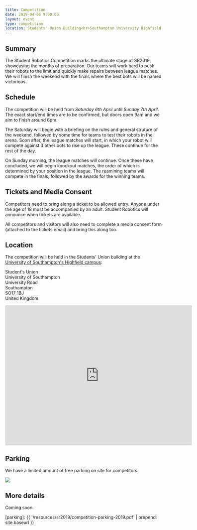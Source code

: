 ```yaml
---
title: Competition
date: 2019-04-06 9:00:00
layout: event
type: competition
location: Students' Union Building<br>Southampton University Highfield Campus
---
```


## Summary

The Student Robotics Competition marks the ultimate stage of SR2019, showcasing the months of preparation. Our teams will work hard to push their robots to the limit and quickly make repairs between league matches. We will finish the weekend with the finals where the best bots will be named victorious.

## Schedule

The competition will be held from *Saturday 6th April* until *Sunday 7th April*. The exact start/end times are to be confirmed, but doors open 9am and we aim to finish around 6pm.

The Saturday will begin with a briefing on the rules and general struture of the weekend, followed by some time for teams to test their robots in the arena. Soon after, the league matches will start, in which your robot will compete against 3 other bots to rise up the league. These continue for the rest of the day.

On Sunday morning, the league matches will continue. Once these have concluded, we will begin knockout matches, the order of which is determined by your position in the league. The reamining teams will compete in the finals, followed by the awards for the winning teams.

## Tickets and Media Consent

Competitors need to bring along a ticket to be allowed entry. Anyone under the
age of 18 must be accompanied by an adult. Student Robotics will announce when
tickets are available.

All competitors and visitors will also need to complete a media consent form (attached to the tickets email) and bring this along too.

## Location

The competition will be held in the Students' Union building at the [University of Southampton's Highfield campus][soton-campus-directions]:

Student's Union  
University of Southampton  
University Road  
Southampton  
SO17 1BJ  
United Kingdom  

<iframe src="https://www.google.com/maps/embed?pb=!1m18!1m12!1m3!1d2514.4224296392836!2d-1.399433684090786!3d50.934400360256014!2m3!1f0!2f0!3f0!3m2!1i1024!2i768!4f13.1!3m3!1m2!1s0x487473f7089148ab%3A0xaeeea75e9ec72c88!2sUniversity+of+Southampton+Students&#39;+Union+(SUSU)!5e0!3m2!1sen!2suk!4v1551272133022" width="600" height="450" frameborder="0" style="border:0" allowfullscreen></iframe>

## Parking

We have a limited amount of free parking on site for competitors.

<img src="{{ '/resources/sr2019/parking-map.png' | prepend: site.baseurl }}" />

## More details

Coming soon.

[teams-contact]: mailto:teams@studentrobotics.org
[soton-campus-directions]: http://www.southampton.ac.uk/about/visit/getting-to-our-campuses.page
[parking]: {{ '/resources/sr2019/competition-parking-2019.pdf' | prepend: site.baseurl }}
